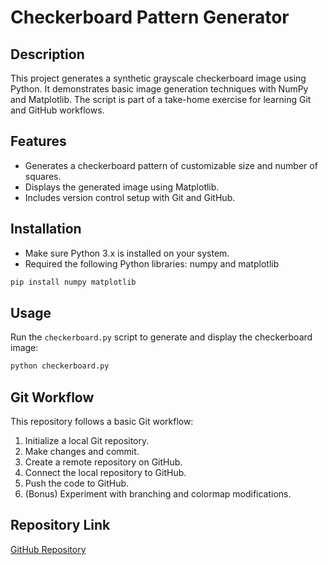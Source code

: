 # Checkerboard Pattern Generator

## Description
This project generates a synthetic grayscale checkerboard image using Python. It demonstrates basic image generation techniques with NumPy and Matplotlib. The script is part of a take-home exercise for learning Git and GitHub workflows.

## Features
- Generates a checkerboard pattern of customizable size and number of squares.
- Displays the generated image using Matplotlib.
- Includes version control setup with Git and GitHub.

## Installation
- Make sure Python 3.x is installed on your system.
- Required the following Python libraries: numpy and matplotlib

```bash
pip install numpy matplotlib
```

## Usage
Run the `checkerboard.py` script to generate and display the checkerboard image:

```bash
python checkerboard.py
```

## Git Workflow
This repository follows a basic Git workflow:
1. Initialize a local Git repository.
2. Make changes and commit.
3. Create a remote repository on GitHub.
4. Connect the local repository to GitHub.
5. Push the code to GitHub.
6. (Bonus) Experiment with branching and colormap modifications.

## Repository Link
[GitHub Repository](https://github.com/WeifanZheng17/DSS5105_Exercise_-1.git)

